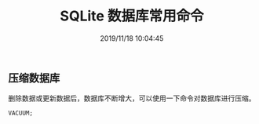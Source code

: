 ﻿---
title: "SQLite 数据库常用命令"
date: "2019/11/18 10:04:45"
updated: "2019/11/18 10:04:45"
permalink: "sqlite-database-common-command/"
categories:
 - [开发, 数据库, SQLite]
---

## 压缩数据库

删除数据或更新数据后，数据库不断增大，可以使用一下命令对数据库进行压缩。

```sql
VACUUM;
```
